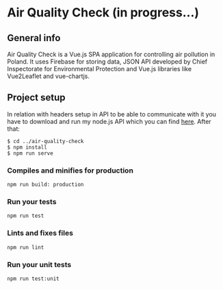 # Air Quality Check (in progress...)

## General info
Air Quality Check is a Vue.js SPA application for controlling air pollution in Poland. It uses Firebase for storing data, JSON API developed by Chief Inspectorate for Environmental Protection and Vue.js libraries like Vue2Leaflet and vue-chartjs.



## Project setup
In relation with headers setup in API to be able to communicate with it you have to download and run my node.js API which you can find [here](https://bitbucket.org/mStolvrczyk/air-quality-check-api/src/master/).
After that: 
```
$ cd ../air-quality-check
$ npm install
$ npm run serve
```
### Compiles and minifies for production
```
npm run build: production
```

### Run your tests
```
npm run test
```

### Lints and fixes files
```
npm run lint
```

### Run your unit tests
```
npm run test:unit
```


